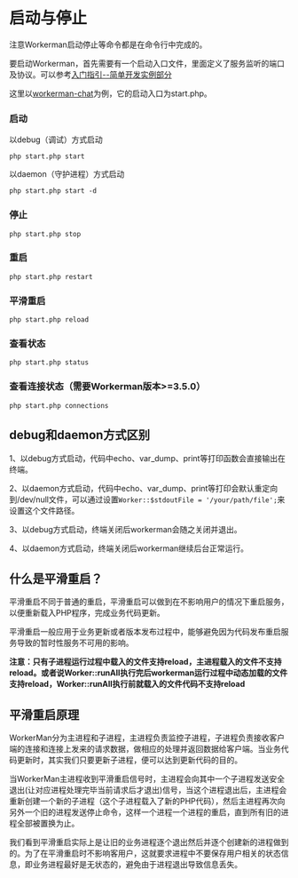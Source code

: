 # 启动与停止

注意Workerman启动停止等命令都是在命令行中完成的。

要启动Workerman，首先需要有一个启动入口文件，里面定义了服务监听的端口及协议。可以参考[入门指引--简单开发实例部分](getting-started/simple-example.md)


这里以[workerman-chat](http://www.workerman.net/workerman-chat)为例，它的启动入口为start.php。
### 启动

以debug（调试）方式启动

 ```php start.php start```

以daemon（守护进程）方式启动

 ```php start.php start -d```

### 停止
 ```php start.php stop```

### 重启
 ```php start.php restart```

### 平滑重启
 ```php start.php reload```

### 查看状态
 ```php start.php status```
 
### 查看连接状态（需要Workerman版本>=3.5.0）
```php start.php connections```



## debug和daemon方式区别

1、以debug方式启动，代码中echo、var_dump、print等打印函数会直接输出在终端。

2、以daemon方式启动，代码中echo、var_dump、print等打印会默认重定向到/dev/null文件，可以通过设置```Worker::$stdoutFile = '/your/path/file';```来设置这个文件路径。

3、以debug方式启动，终端关闭后workerman会随之关闭并退出。

4、以daemon方式启动，终端关闭后workerman继续后台正常运行。



## 什么是平滑重启？

平滑重启不同于普通的重启，平滑重启可以做到在不影响用户的情况下重启服务，以便重新载入PHP程序，完成业务代码更新。

平滑重启一般应用于业务更新或者版本发布过程中，能够避免因为代码发布重启服务导致的暂时性服务不可用的影响。

**注意：只有子进程运行过程中载入的文件支持reload，主进程载入的文件不支持reload。或者说Worker::runAll执行完后workerman运行过程中动态加载的文件支持reload，Worker::runAll执行前就载入的文件代码不支持reload**

## 平滑重启原理

WorkerMan分为主进程和子进程，主进程负责监控子进程，子进程负责接收客户端的连接和连接上发来的请求数据，做相应的处理并返回数据给客户端。当业务代码更新时，其实我们只要更新子进程，便可以达到更新代码的目的。

当WorkerMan主进程收到平滑重启信号时，主进程会向其中一个子进程发送安全退出(让对应进程处理完毕当前请求后才退出)信号，当这个进程退出后，主进程会重新创建一个新的子进程（这个子进程载入了新的PHP代码），然后主进程再次向另外一个旧的进程发送停止命令，这样一个进程一个进程的重启，直到所有旧的进程全部被置换为止。

我们看到平滑重启实际上是让旧的业务进程逐个退出然后并逐个创建新的进程做到的。为了在平滑重启时不影响客用户，这就要求进程中不要保存用户相关的状态信息，即业务进程最好是无状态的，避免由于进程退出导致信息丢失。


